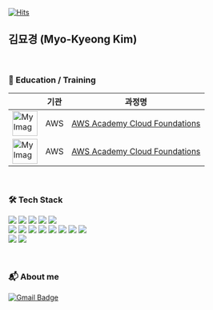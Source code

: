 
[![Hits](https://hits.seeyoufarm.com/api/count/incr/badge.svg?url=https%3A%2F%2Fgithub.com%2Fdata04190&count_bg=%2379C83D&title_bg=%23555555&icon=&icon_color=%23E7E7E7&title=hits&edge_flat=false)](https://hits.seeyoufarm.com)

## 김묘경 (Myo-Kyeong Kim)
<br>

### :book: Education / Training

| |기관| 과정명|
|------|---|---|
|<a href = "https://www.credly.com/badges/af95c9be-2729-4636-a009-9d5019a2a784/public_url"><img src="https://user-images.githubusercontent.com/77683645/184191630-5ff08e1c-87a2-4abd-be7b-c90587637adf.png" alt="My Image" width="50"></a>|AWS |<a href = "https://www.credly.com/badges/af95c9be-2729-4636-a009-9d5019a2a784/public_url">AWS Academy Cloud Foundations</a>|
|<a href = "https://www.credly.com/badges/af95c9be-2729-4636-a009-9d5019a2a784/public_url"><img src="https://user-images.githubusercontent.com/77683645/184191630-5ff08e1c-87a2-4abd-be7b-c90587637adf.png" alt="My Image" width="50"></a>|AWS |<a href = "https://www.credly.com/badges/af95c9be-2729-4636-a009-9d5019a2a784/public_url">AWS Academy Cloud Foundations</a>|AWS |<a href = "https://www.credly.com/badges/af95c9be-2729-4636-a009-9d5019a2a784/public_url">AWS Academy Cloud Architecting</a>|

<br>

### 🛠 Tech Stack
<p>

<img src="https://img.shields.io/badge/amazonaws-232F3E?style=for-the-badge&logo=amazonaws&logoColor=white"> 
<img src="https://img.shields.io/badge/googlecloud-4285F4?style=for-the-badge&logo=googlecloud&logoColor=white"> 
<img src="https://img.shields.io/badge/linux-FCC624?style=for-the-badge&logo=linux&logoColor=black"> 
<img src="https://img.shields.io/badge/docker-2496ED?style=for-the-badge&logo=docker&logoColor=black"> 
<img src="https://img.shields.io/badge/git-F05032?style=for-the-badge&logo=git&logoColor=white">
<br>
<img src="https://img.shields.io/badge/python-3776AB?style=for-the-badge&logo=python&logoColor=white">
<img src="https://img.shields.io/badge/r-276DC3?style=for-the-badge&logo=r&logoColor=white">
<img src="https://img.shields.io/badge/c-A8B9CC?style=for-the-badge&logo=c&logoColor=white">
<img src="https://img.shields.io/badge/c++-00599C?style=for-the-badge&logo=c%2B%2B&logoColor=white">
<img src="https://img.shields.io/badge/java-007396?style=for-the-badge&logo=java&logoColor=white">
<img src="https://img.shields.io/badge/html5-E34F26?style=for-the-badge&logo=html5&logoColor=white">
<img src="https://img.shields.io/badge/css-1572B6?style=for-the-badge&logo=css3&logoColor=white">
<img src="https://img.shields.io/badge/javascript-F7DF1E?style=for-the-badge&logo=javascript&logoColor=black">
<br>
<img src="https://img.shields.io/badge/mysql-4479A1?style=for-the-badge&logo=mysql&logoColor=white">
<img src="https://img.shields.io/badge/mongoDB-47A248?style=for-the-badge&logo=MongoDB&logoColor=white">

</p>
<br>



### 📬 About me
[![Gmail Badge](https://img.shields.io/badge/-Gmail-d14836?style=round&logo=Gmail&logoColor=white&link=mailto:data04190@gmail.com)](mailto:data04190@gmail.com)

<!--
### 🚀 Interests
- Cloud Computing (AWS) 
- 
- 
--!>
